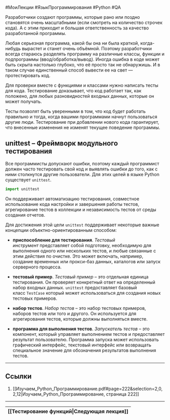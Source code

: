 #МоиЛекции #ЯзыкПрограммирования #Python #QA 

Разработчики создают программы, которые рано или поздно становятся очень масштабными (если смотреть на количество строчек кода). А с этим приходит и большая ответственность за качество разработанной программы.

Любая серьезная программа, какой бы она ни была краткой, когда-нибудь вырастет и станет очень объёмной. Поэтому разработчики всегда стараюсь разделять программу на различные классы, функции и подпрограммы (ввод/обработка/вывод). Иногда ошибка в коде может быть скрыта настолько глубоко, что её просто так не обнаружишь. И в таком случае единственный способ вывести ее на свет — протестировать код.

Для проверки вместе с функциями и классами нужно написать тесты для кода. Тестирование доказывает, что код работает так, как положено, для любых разновидностей входных данных, которые он может получать.

Тесты позволят быть уверенными в том, что код будет работать правильно и тогда, когда вашими программами начнут пользоваться другие люди. Тестирование при добавлении нового кода гарантирует, что внесенные изменения не изменят текущее поведение программы. 

## unittest – Фреймворк модульного тестирования

Все программисты допускают ошибки, поэтому каждый программист должен часто тестировать свой код и выявлять ошибки до того, как с ними столкнутся другие пользователи. Для этих целей в языке Python существует `unittest`.

```python
import unittest
```

Он поддерживает автоматизацию тестирования, совместное использование кода настройки и завершения работы тестов, агрегирование тестов в коллекции и независимость тестов от среды создания отчетов.

Для достижения этой цели `unittest` поддерживает некоторые важные концепции объектно-ориентированным способом:

- **приспособление для тестирования**. _Тестовый инструмент_ представляет собой подготовку, необходимую для выполнения одного или нескольких тестов, и любые связанные с этим действия по очистке. Это может включать, например, создание временных или прокси-баз данных, каталогов или запуск серверного процесса.

- **тестовый пример**. _Тестовый пример_ – это отдельная единица тестирования. Он проверяет конкретный ответ на определенный набор входных данных. `unittest` предоставляет базовый класс `TestCase` который может использоваться для создания новых тестовых примеров.

- **набор тестов**. _Набор тестов_ – это набор тестовых примеров, наборов тестов или того и другого. Он используется для агрегирования тестов, которые должны выполняться вместе.

- **программа для выполнения тестов**. _Запускатель тестов_ – это компонент, который управляет выполнением тестов и предоставляет результат пользователю. Программа запуска может использовать графический интерфейс, текстовый интерфейс или возвращать специальное значение для обозначения результатов выполнения тестов.



---
## Ссылки

1. [[Изучаем_Python_Программирование.pdf#page=222&selection=2,0,2,12|Изучаем_Python_Программирование, страница 222]]

---

| [[Тестирование функций\|Следующая лекция]] |
| ------------------------------------------ |
